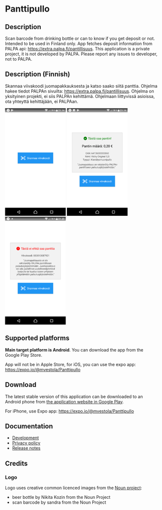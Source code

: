 # Panttipullo

## Description

Scan barcode from drinking bottle or can to know if you get deposit or not. Intended to be used in Finland only. 
App fetches deposit information from PALPA api: https://extra.palpa.fi/pantillisuus. This application is a private project, 
it is not developed by PALPA. Please report any issues to developer, not to PALPA.

## Description (Finnish)

Skannaa viivakoodi juomapakkauksesta ja katso saako siitä panttia.
Ohjelma hakee tiedot PALPAn sivuilta: https://extra.palpa.fi/pantillisuus. 
Ohjelma on yksityinen projekti, ei siis PALPAn kehittämä. Ohjelmaan liittyvissä asioissa, ota yhteyttä kehittäjään, ei PALPAan.

<img src="play_store/screenshots/01_main.png" width="200" alt="Main screen of the application"/> <img src="play_store/screenshots/02_has_deposit.png" width="200" alt="When bottle / can has deposit"/> <img src="play_store/screenshots/03_no_deposit.png" width="200" alt="When bottle / can has no deposit"/>

## Supported platforms

**Main target platform is Android**. You can download the app from the Google Play Store.

App will not be in Apple Store, for iOS, you can use the expo app: https://expo.io/@mvestola/Panttipullo

## Download

The latest stable version of this application can be downloaded to an Android phone
from [the application website in Google Play](https://play.google.com/store/apps/details?id=fi.mvestola.panttipullo).

For iPhone, use Expo app: https://expo.io/@mvestola/Panttipullo

## Documentation

* [Development](./docs/DEVELOPMENT.md)
* [Privacy policy](privacy-policy.md)
* [Release notes](RELEASE-NOTES.md)

## Credits

### Logo

Logo uses creative common licenced images from the [Noun project](https://thenounproject.com):
* beer bottle by Nikita Kozin from the Noun Project
* scan barcode by sandra from the Noun Project
